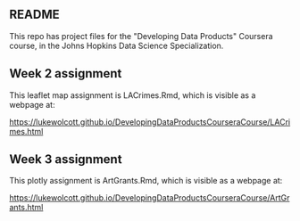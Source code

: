 ## README

This repo has project files for the "Developing Data Products" Coursera course, in the Johns Hopkins Data Science Specialization.

## Week 2 assignment

This leaflet map assignment is LACrimes.Rmd, which is visible as a webpage at:

https://lukewolcott.github.io/DevelopingDataProductsCourseraCourse/LACrimes.html

## Week 3 assignment

This plotly assignment is ArtGrants.Rmd, which is visible as a webpage at:

https://lukewolcott.github.io/DevelopingDataProductsCourseraCourse/ArtGrants.html